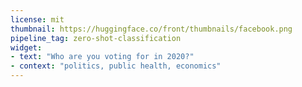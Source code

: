```yaml
---
license: mit
thumbnail: https://huggingface.co/front/thumbnails/facebook.png
pipeline_tag: zero-shot-classification
widget:
- text: "Who are you voting for in 2020?"
- context: "politics, public health, economics"
---
```

